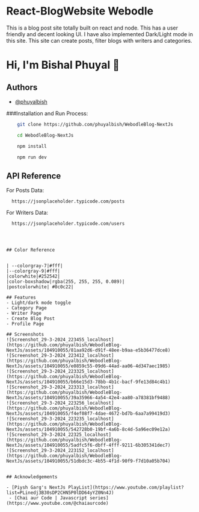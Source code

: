 
# React-BlogWebsite Webodle
This is a blog post site totally built on react and node. This has a user friendly and decent looking UI.  I have also implemented Dark/Light mode in this site.  This site can create posts, filter blogs with writers and categories.


# Hi, I'm Bishal Phuyal 👋


## Authors

- [@phuyalbish](https://www.github.com/phuyalbish)



###Installation and Run Process:

 
```bash
    git clone https://github.com/phuyalbish/WebodleBlog-NextJs
```
```bash
    cd WebodleBlog-NextJs
```
```bash
    npm install
```
```bash
    npm run dev
```
    
## API Reference

For Posts Data:
```http
  https://jsonplaceholder.typicode.com/posts
```
For Writers Data:
```http
  https://jsonplaceholder.typicode.com/users




## Color Reference


| --colorgray-7|#fff|
|--colorgray-9|#fff|
|colorwhite|#252542|
|color-boxshadow|rgba(255, 255, 255, 0.089)|
|postcolorwhite| #0c0c22|

## Features
- Light/dark mode toggle
- Category Page
- Writer Page
- Create Blog Post
- Profile Page

## Screenshots
![Screenshot_29-3-2024_223455_localhost](https://github.com/phuyalbish/WebodleBlog-NextJs/assets/104910055/81aa92d6-d91f-48ee-b9aa-e5b36477dce8)
![Screenshot_29-3-2024_223412_localhost](https://github.com/phuyalbish/WebodleBlog-NextJs/assets/104910055/e0859c55-09d6-44ad-aa06-4d347aec1985)
![Screenshot_29-3-2024_223325_localhost](https://github.com/phuyalbish/WebodleBlog-NextJs/assets/104910055/b66e15d3-78bb-4b1c-bacf-9fe13d84c4b1)
![Screenshot_29-3-2024_223313_localhost](https://github.com/phuyalbish/WebodleBlog-NextJs/assets/104910055/39a35966-4a54-42e4-aa80-a78381bf9488)
![Screenshot_29-3-2024_223256_localhost](https://github.com/phuyalbish/WebodleBlog-NextJs/assets/104910055/f4ef08f7-4dae-4672-bd7b-6aa7a99419d3)
![Screenshot_29-3-2024_223235_localhost](https://github.com/phuyalbish/WebodleBlog-NextJs/assets/104910055/542728b0-19bf-4a6b-8c4d-5a96ec09e12a)
![Screenshot_29-3-2024_22325_localhost](https://github.com/phuyalbish/WebodleBlog-NextJs/assets/104910055/5adfc5f6-dbff-4fff-9211-6b305341dec7)
![Screenshot_29-3-2024_223152_localhost](https://github.com/phuyalbish/WebodleBlog-NextJs/assets/104910055/51dbdc3c-4b55-4f1d-90f9-f7d10a05b704)


## Acknowledgements

- [Piysh Garg's NextJs PlayList](https://www.youtube.com/playlist?list=PLinedj3B30sDP2CHN5P0lDD64yYZ0Nn4J)
 - [Chai aur Code | Javascript series](https://www.youtube.com/@chaiaurcode)

